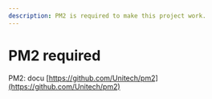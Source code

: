 ```yaml
---
description: PM2 is required to make this project work.
---
```


# PM2 required

PM2: docu [https://github.com/Unitech/pm2](https://github.com/Unitech/pm2)

